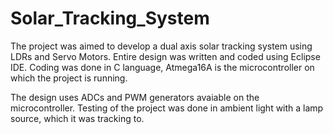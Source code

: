 # Solar_Tracking_System
The project was aimed to develop a dual axis solar tracking system using LDRs and Servo Motors. Entire design was written and coded using Eclipse IDE. Coding was done in C language, Atmega16A is the microcontroller on which the project is running.

The design uses ADCs and PWM generators avaiable on the microcontroller. Testing of the project was done in ambient light with a lamp source, which it was tracking to.

